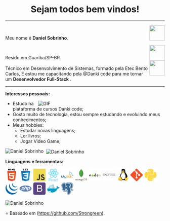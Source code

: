 <h1 align="center"> Sejam todos bem vindos! </h1>
<hr />
<a href="https://github.com/Dansobrinho" target="_blank">
  <img align="right" src="https://cdn.iconscout.com/icon/free/png-256/github-108-438008.png" width="48px" height="48px">
</a><br />
<p align="left" >
Meu nome é <b> Daniel Sobrinho</b>.
</p>
<a href="https://www.instagram.com/Daniel Sobrinho/" target="_blank">
  <img align="right" src="https://cdn.icon-icons.com/icons2/1211/PNG/512/1491579602-yumminkysocialmedia36_83067.png" width="48px" height="48px">
</a><br />
<p align="left" >
Resido em Guariba/SP-BR.<br />
<a href="https://www.linkedin.com/in/Daniel Sobrinho/" target="_blank">
  <img align="right" src="https://i.ibb.co/Kx2GSrT/linkedin.png" width="48px" height="48px">
</a><br />
Técnico em Desenvolvimento de Sistemas, formado pela Etec Bento Carlos,
E estou me capacitando pela @Danki code para me tornar um <b>Desenvolvedor Full-Stack </b>.
</p>

<hr />

**Interesses pessoais:**

<img align="right" alt="GIF" src="https://octocat-generator-assets.githubusercontent.com/my-octocat-1626111106194.png" width="400px" />

- Estudo na plataforma de cursos Danki code; 
- Gosto muito de tecnologia, estou sempre estudando e evoluindo meus conhecimentos;
- Meus hobbies: 
  - Estudar novas linguagens; 
  - Ler livros;
  - Jogar Video Game;
<p>
  <img align="left" src="https://github-readme-stats.vercel.app/api/top-langs/?username=Dansobrinho&layout=compact&theme=graywhite&title_color=268bd2" alt="Daniel Sobrinho" />
</p>
<p>&nbsp;
  <img align="center" src="https://github-readme-stats.vercel.app/api?username=Dansobrinho&count_private=true&show_icons=true&theme=graywhite&icon_color=268bd2&title_color=268bd2" alt="Daniel Sobrinho" />
</p>

**Linguagens e ferramentas:**  

<p align="left">
<img src="https://raw.githubusercontent.com/devicons/devicon/master/icons/html5/html5-original-wordmark.svg" alt="html5" width="40" height="40"/> 
<img src="https://raw.githubusercontent.com/devicons/devicon/master/icons/css3/css3-original-wordmark.svg" alt="css3" width="40" height="40"/> 
<img src="https://raw.githubusercontent.com/devicons/devicon/master/icons/javascript/javascript-original.svg" alt="javascript" width="40" height="40"/> 
<img src="https://raw.githubusercontent.com/devicons/devicon/master/icons/react/react-original-wordmark.svg" alt="react" width="40" height="40"/> 
<img src="https://raw.githubusercontent.com/devicons/devicon/master/icons/mysql/mysql-original-wordmark.svg" alt="mysql" width="40" height="40"/> 
<img src="https://raw.githubusercontent.com/devicons/devicon/master/icons/mongodb/mongodb-original-wordmark.svg" alt="mongodb" width="40" height="40"/> 
<img src="https://raw.githubusercontent.com/devicons/devicon/master/icons/nodejs/nodejs-original-wordmark.svg" alt="nodejs" width="40" height="40"/> 
<img src="https://raw.githubusercontent.com/devicons/devicon/master/icons/express/express-original-wordmark.svg" alt="express" width="40" height="40"/> 
<img src="https://raw.githubusercontent.com/devicons/devicon/master/icons/linux/linux-original.svg" alt="linux" width="40" height="40" />
<img src="https://raw.githubusercontent.com/devicons/devicon/master/icons/git/git-original.svg" alt="git" width="40" height="40"/> 
<img src="https://raw.githubusercontent.com/devicons/devicon/master/icons/python/python-plain.svg" alt="Python" width="40" height="40" />
<img src="https://raw.githubusercontent.com/devicons/devicon/master/icons/jquery/jquery-plain.svg" alt="Jquery" width="40" height="40" />
<img src="https://raw.githubusercontent.com/devicons/devicon/master/icons/php/php-plain.svg" alt="PHP" width="40" height="40" />
<img src="https://raw.githubusercontent.com/devicons/devicon/master/icons/bootstrap/bootstrap-plain.svg" alt="Bootstrap" width="40" height="40" />
<img src="https://raw.githubusercontent.com/devicons/devicon/master/icons/docker/docker-plain.svg" alt="Docker" width="40" height="40" />
<img src="https://raw.githubusercontent.com/devicons/devicon/master/icons/postgresql/postgresql-plain.svg" alt="postgresql" width="40" height="40" />

</p>



<p align="left"> <img src="https://komarev.com/ghpvc/?username=Dansobrinho" alt="Daniel Sobrinho" /> </p>

⭐️ Baseado em (https://github.com/Strongreen).



